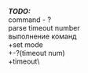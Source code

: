 ***TODO:***\
command - ?\
parse timeout number\
выполнение команд\
+set mode\
+-?(timeout num)\
+timeout\